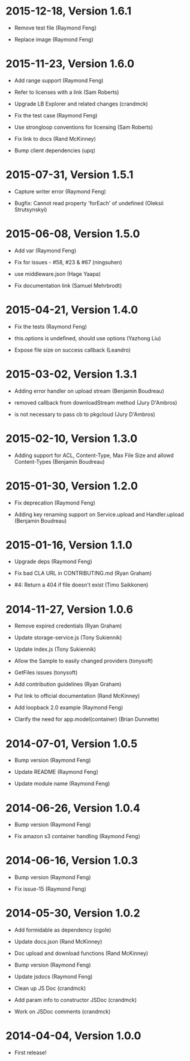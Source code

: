 2015-12-18, Version 1.6.1
=========================

 * Remove test file (Raymond Feng)

 * Replace image (Raymond Feng)


2015-11-23, Version 1.6.0
=========================

 * Add range support (Raymond Feng)

 * Refer to licenses with a link (Sam Roberts)

 * Upgrade LB Explorer and related changes (crandmck)

 * Fix the test case (Raymond Feng)

 * Use strongloop conventions for licensing (Sam Roberts)

 * Fix link to docs (Rand McKinney)

 * Bump client dependencies (upq)


2015-07-31, Version 1.5.1
=========================

 * Capture writer error (Raymond Feng)

 * Bugfix: Cannot read property 'forEach' of undefined (Oleksii Strutsynskyi)


2015-06-08, Version 1.5.0
=========================

 * Add var (Raymond Feng)

 * Fix for issues - #58, #23 & #67 (ningsuhen)

 * use middleware.json (Hage Yaapa)

 * Fix documentation link (Samuel Mehrbrodt)


2015-04-21, Version 1.4.0
=========================

 * Fix the tests (Raymond Feng)

 * this.options is undefined, should use options (Yazhong Liu)

 * Expose file size on success callback (Leandro)


2015-03-02, Version 1.3.1
=========================

 * Adding error handler on upload stream (Benjamin Boudreau)

 * removed callback from downloadStream method (Jury D'Ambros)

 * is not necessary to pass cb to pkgcloud (Jury D'Ambros)


2015-02-10, Version 1.3.0
=========================

 * Adding support for ACL, Content-Type, Max File Size and allowd Content-Types (Benjamin Boudreau)


2015-01-30, Version 1.2.0
=========================

 * Fix deprecation (Raymond Feng)

 * Adding key renaming support on Service.upload and Handler.upload (Benjamin Boudreau)


2015-01-16, Version 1.1.0
=========================

 * Upgrade deps (Raymond Feng)

 * Fix bad CLA URL in CONTRIBUTING.md (Ryan Graham)

 * #4: Return a 404 if file doesn't exist (Timo Saikkonen)


2014-11-27, Version 1.0.6
=========================

 * Remove expired credentials (Ryan Graham)

 * Update storage-service.js (Tony Sukiennik)

 * Update index.js (Tony Sukiennik)

 * Allow the Sample to easily changed providers (tonysoft)

 * GetFiles issues (tonysoft)

 * Add contribution guidelines (Ryan Graham)

 * Put link to official documentation (Rand McKinney)

 * Add loopback 2.0 example (Raymond Feng)

 * Clarify the need for app.model(container) (Brian Dunnette)


2014-07-01, Version 1.0.5
=========================

 * Bump version (Raymond Feng)

 * Update README (Raymond Feng)

 * Update module name (Raymond Feng)


2014-06-26, Version 1.0.4
=========================

 * Bump version (Raymond Feng)

 * Fix amazon s3 container handling (Raymond Feng)


2014-06-16, Version 1.0.3
=========================

 * Bump version (Raymond Feng)

 * Fix issue-15 (Raymond Feng)


2014-05-30, Version 1.0.2
=========================

 * Add formidable as dependency (cgole)

 * Update docs.json (Rand McKinney)

 * Doc upload and download functions (Rand McKinney)

 * Bump version (Raymond Feng)

 * Update jsdocs (Raymond Feng)

 * Clean up JS Doc (crandmck)

 * Add param info to constructor JSDoc (crandmck)

 * Work on JSDoc comments (crandmck)


2014-04-04, Version 1.0.0
=========================

 * First release!
